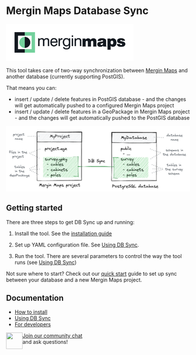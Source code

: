 # Mergin Maps Database Sync

<picture>
  <source media="(prefers-color-scheme: dark)" width=350 srcset="https://raw.githubusercontent.com/MerginMaps/.github/main/images/MM_logo_HORIZ_COLOR_NEGATIVE_VECTOR.svg">
  <img width=350 src="https://raw.githubusercontent.com/MerginMaps/.github/main/images/MM_logo_HORIZ_COLOR_PRIMARY_VECTOR.svg">
</picture>

This tool takes care of two-way synchronization between [Mergin Maps](https://merginmaps.com/) and another database (currently supporting PostGIS).

That means you can:

- insert / update / delete features in PostGIS database - and the changes will get automatically
  pushed to a configured Mergin Maps project
- insert / update / delete features in a GeoPackage in Mergin Maps project - and the changes will get
  automatically pushed to the PostGIS database

![DB sync illustration](docs/db-sync-drawing.png)


## Getting started

There are three steps to get DB Sync up and running:

1. Install the tool. See the [installation guide](docs/install.md)

2. Set up YAML configuration file. See [Using DB Sync](docs/using.md).

3. Run the tool. There are several parameters to control the way the tool runs (see [Using DB Sync](docs/using.md))

Not sure where to start? Check out our [quick start](docs/quick_start.md) guide to set up sync between your database and a new Mergin Maps project.

## Documentation

- [How to install](docs/install.md)
- [Using DB Sync](docs/using.md)
- [For developers](docs/development.md)

<div><img align="left" width="45" height="45" src="https://raw.githubusercontent.com/MerginMaps/docs/main/src/.vuepress/public/slack.svg"><a href="https://merginmaps.com/community/join">Join our community chat</a><br/>and ask questions!</div><br />
